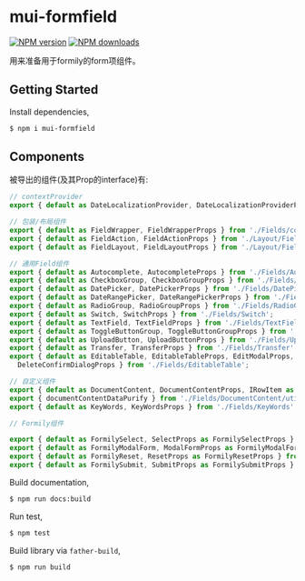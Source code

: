 <!--
 * @Description: 
 * @Author: 柳涤尘 https://www.iimm.ink
 * @LastEditors: 柳涤尘 liudichen@foxmail.com
 * @Date: 2022-04-14 11:01:55
 * @LastEditTime: 2022-10-14 22:05:35
-->
# mui-formfield

[![NPM version](https://img.shields.io/npm/v/mui-formfield.svg?style=flat)](https://npmjs.org/package/mui-formfield)
[![NPM downloads](http://img.shields.io/npm/dm/mui-formfield.svg?style=flat)](https://npmjs.org/package/mui-formfield)

用来准备用于formily的form项组件。

## Getting Started

Install dependencies,

```bash
$ npm i mui-formfield
```


## Components
被导出的组件(及其Prop的interface)有:

```javascript
// contextProvider
export { default as DateLocalizationProvider, DateLocalizationProviderProps } from './Layout/DateLocalizationProvider';

// 包装/布局组件
export { default as FieldWrapper, FieldWrapperProps } from './Fields/common/FieldWrapper';
export { default as FieldAction, FieldActionProps } from './Layout/FieldAction';
export { default as FieldLayout, FieldLayoutProps } from './Layout/FieldLayout';

// 通用Field组件
export { default as Autocomplete, AutocompleteProps } from './Fields/Autocomplete';
export { default as CheckboxGroup, CheckboxGroupProps } from './Fields/CheckboxGroup';
export { default as DatePicker, DatePickerProps } from './Fields/DatePicker';
export { default as DateRangePicker, DateRangePickerProps } from './Fields/DateRangePicker';
export { default as RadioGroup, RadioGroupProps } from './Fields/RadioGroup';
export { default as Switch, SwitchProps } from './Fields/Switch';
export { default as TextField, TextFieldProps } from './Fields/TextField';
export { default as ToggleButtonGroup, ToggleButtonGroupProps } from './Fields/ToggleButtonGroup';
export { default as UploadButton, UploadButtonProps } from './Fields/UploadButton';
export { default as Transfer, TransferProps } from './Fields/Transfer';
export { default as EditableTable, EditableTableProps, EditModalProps,
  DeleteConfirmDialogProps } from './Fields/EditableTable';

// 自定义组件
export { default as DocumentContent, DocumentContentProps, IRowItem as DocumentCOntentRowItem } from './Fields/DocumentContent';
export { documentContentDataPurify } from './Fields/DocumentContent/utils';
export { default as KeyWords, KeyWordsProps } from './Fields/KeyWords';

// Formily组件

export { default as FormilySelect, SelectProps as FormilySelectProps } from './Formily/Select';
export { default as FormilyModalForm, ModalFormProps as FormilyModalFormProps } from './Formily/ModalForm';
export { default as FormilyReset, ResetProps as FormilyResetProps } from './Formily/Reset';
export { default as FormilySubmit, SubmitProps as FormilySubmitProps } from './Formily/Submit';

```

Build documentation,

```bash
$ npm run docs:build
```

Run test,

```bash
$ npm test
```

Build library via `father-build`,

```bash
$ npm run build
```
